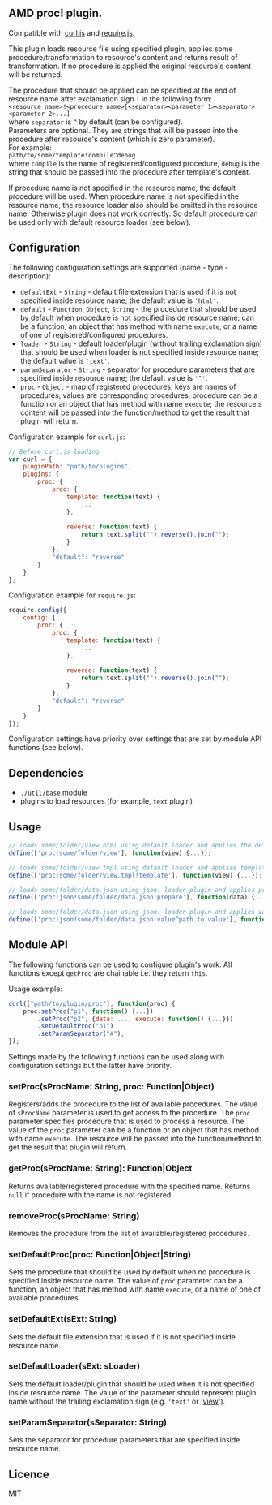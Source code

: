 ## AMD proc! plugin.

Compatible with [curl.js](https://github.com/cujojs/curl) and [require.js](http://requirejs.org/).

This plugin loads resource file using specified plugin, applies some procedure/transformation to resource's content and returns result of transformation.
If no procedure is applied the original resource's content will be returned.

The procedure that should be applied can be specified at the end of resource name after exclamation sign `!` in the following form:  
`<resource name>!<procedure name>[<separator><parameter 1><separator><parameter 2>...]`  
where `separator` is `^` by default (can be configured).  
Parameters are optional. They are strings that will be passed into the procedure after resource's content (which is zero parameter).  
For example:  
`path/to/some/template!compile^debug`  
where `compile` is the name of registered/configured procedure, `debug` is the string that should be passed into the procedure
after template's content.

If procedure name is not specified in the resource name, the default procedure will be used.
When procedure name is not specified in the resource name, the resource loader also should be omitted in the resource name.
Otherwise plugin does not work correctly.
So default procedure can be used only with default resource loader (see below).

## Configuration

The following configuration settings are supported (name - type - description):

* `defaultExt` - `String` - default file extension that is used if it is not specified inside resource name;
     the default value is `'html'`.
* `default` - `Function`, `Object`, `String` - the procedure that should be used by default when procedure is not specified inside resource name;
     can be a function, an object that has method with name `execute`, or a name of one of registered/configured procedures.
* `loader` - `String` - default loader/plugin (without trailing exclamation sign) that should be used when loader is not specified inside resource name;
     the default value is `'text'`.
* `paramSeparator` - `String` - separator for procedure parameters that are specified inside resource name;
     the default value is `'^'`.
* `proc` - `Object` - map of registered procedures; keys are names of procedures, values are corresponding procedures;
     procedure can be a function or an object that has method with name `execute`;
     the resource's content will be passed into the function/method to get the result that plugin will return.

Configuration example for `curl.js`:
```js
// Before curl.js loading
var curl = {
    pluginPath: "path/to/plugins",
    plugins: {
        proc: {
            proc: {
                template: function(text) {
                    ...
                },
                
                reverse: function(text) {
                    return text.split("").reverse().join("");
                }
            },
            "default": "reverse"
        }
    }
};
```

Configuration example for `require.js`:
```js
require.config({
    config: {
        proc: {
            proc: {
                template: function(text) {
                    ...
                },
                
                reverse: function(text) {
                    return text.split("").reverse().join("");
                }
            },
            "default": "reverse"
        }
    }
});
```

Configuration settings have priority over settings that are set by module API functions (see below).

## Dependencies

* `./util/base` module
* plugins to load resources (for example, `text` plugin)

## Usage

```javascript
// loads some/folder/view.html using default loader and applies the default procedure (supposed that 'html' is set as default extension)
define(['proc!some/folder/view'], function(view) {...});

// loads some/folder/view.tmpl using default loader and applies template procedure
define(['proc!some/folder/view.tmpl!template'], function(view) {...});

// loads some/folder/data.json using json! loader plugin and applies prepare procedure
define(['proc!json!some/folder/data.json!prepare'], function(data) {...});

// loads some/folder/data.json using json! loader plugin and applies value procedure with specified parameter
define(['proc!json!some/folder/data.json!value^path.to.value'], function(someValue) {...});
```

## Module API

The following functions can be used to configure plugin's work.
All functions except `getProc` are chainable i.e. they return `this`.

Usage example:
```javascript
curl(["path/to/plugin/proc"], function(proc) {
    proc.setProc("p1", function() {...})
        .setProc("p2", {data: ..., execute: function() {...}})
        .setDefaultProc("p1")
        .setParamSeparator("#");
});
```

Settings made by the following functions can be used along with configuration settings but the latter have priority.

### setProc(sProcName: String, proc: Function|Object)

Registers/adds the procedure to the list of available procedures.
The value of `sProcName` parameter is used to get access to the procedure.
The `proc` parameter specifies procedure that is used to process a resource.
The value of the `proc` parameter can be a function or an object that has method with name `execute`.
The resource will be passed into the function/method to get the result that plugin will return.

### getProc(sProcName: String): Function|Object

Returns available/registered procedure with the specified name.
Returns `null` if procedure with the name is not registered.

### removeProc(sProcName: String)

Removes the procedure from the list of available/registered procedures.

### setDefaultProc(proc: Function|Object|String)

Sets the procedure that should be used by default when no procedure is specified inside resource name.
The value of `proc` parameter can be a function, an object that has method with name `execute`, or a name of one of available procedures.

### setDefaultExt(sExt: String)

Sets the default file extension that is used if it is not specified inside resource name.

### setDefaultLoader(sExt: sLoader)

Sets the default loader/plugin that should be used when it is not specified inside resource name.
The value of the parameter should represent plugin name without the trailing exclamation sign (e.g. `'text'` or '[view](https://github.com/gamtiq/amd-view-plugin)').

### setParamSeparator(sSeparator: String)

Sets the separator for procedure parameters that are specified inside resource name.

## Licence

MIT
